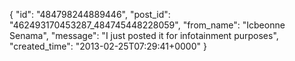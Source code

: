  {
   "id": "484798244889446",
   "post_id": "462493170453287_484745448228059",
   "from_name": "Icbeonne Senama",
   "message": "I just posted it for infotainment purposes",
   "created_time": "2013-02-25T07:29:41+0000"
 }
